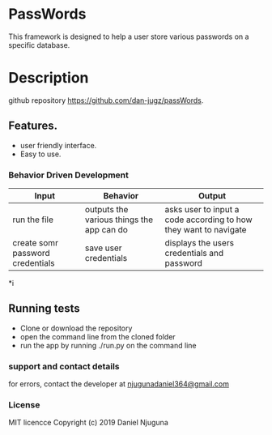 # PassWords
This framework is designed to help a user store various passwords on a specific database.


# Description
github repository https://github.com/dan-jugz/passWords. 


## Features.
* user friendly interface.
* Easy to use.

### Behavior Driven Development 
Input|Behavior|Output
----|----|------
run the file|outputs the various things the app can do|asks user to input a code according to how they want to navigate
create somr password credentials|save user credentials|displays the users credentials and password
*i



## Running tests
* Clone or download the repository
* open the command line from the cloned folder
* run the app by running ./run.py on the command line
 
### support and contact details
for errors, contact the developer at njugunadaniel364@gmail.com
### License
MIT licencce Copyright (c) 2019 Daniel Njuguna
